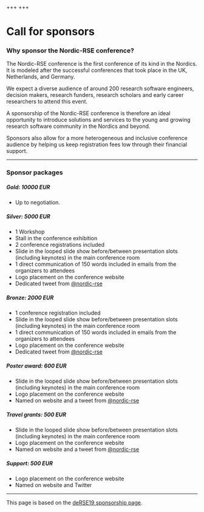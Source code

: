 +++
+++

# Call for sponsors

### Why sponsor the Nordic-RSE conference?

The Nordic-RSE conference is the first conference of its kind in the Nordics.
It is modeled after the successful conferences that took place in the UK,
Netherlands, and Germany.

We expect a diverse audience of around 200 research software engineers,
decision makers, research funders, research scholars and early career
researchers to attend this event.

A sponsorship of the Nordic-RSE conference is therefore an ideal opportunity to
introduce solutions and services to the young and growing research software
community in the Nordics and beyond.

Sponsors also allow for a more heterogeneous and inclusive conference audience
by helping us keep registration fees low through their financial support.

---

### Sponsor packages

##### Gold: 10000 EUR

- Up to negotiation.


##### Silver: 5000 EUR

- 1 Workshop
- Stall in the conference exhibition
- 2 conference registrations included
- Slide in the looped slide show before/between presentation slots (including keynotes) in the main conference room
- 1 direct communication of 150 words included in emails from the organizers to attendees
- Logo placement on the conference website
- Dedicated tweet from [@nordic-rse](https://twitter.com/nordic_rse)


##### Bronze: 2000 EUR

- 1 conference registration included
- Slide in the looped slide show before/between presentation slots (including keynotes) in the main conference room
- 1 direct communication of 150 words included in emails from the organizers to attendees
- Logo placement on the conference website
- Dedicated tweet from [@nordic-rse](https://twitter.com/nordic_rse)


##### Poster award: 600 EUR

- Slide in the looped slide show before/between presentation slots (including keynotes) in the main conference room
- Logo placement on the conference website
- Named on website and a tweet from [@nordic-rse](https://twitter.com/nordic_rse)


##### Travel grants: 500 EUR

- Slide in the looped slide show before/between presentation slots (including keynotes) in the main conference room
- Logo placement on the conference website
- Named on website and a tweet from [@nordic-rse](https://twitter.com/nordic_rse)


##### Support: 500 EUR

- Logo placement on the conference website
- Named on website and Twitter

---

This page is based on the [deRSE19 sponsorship page](https://de-rse.org/en/conf2019/sponsorship.html).
